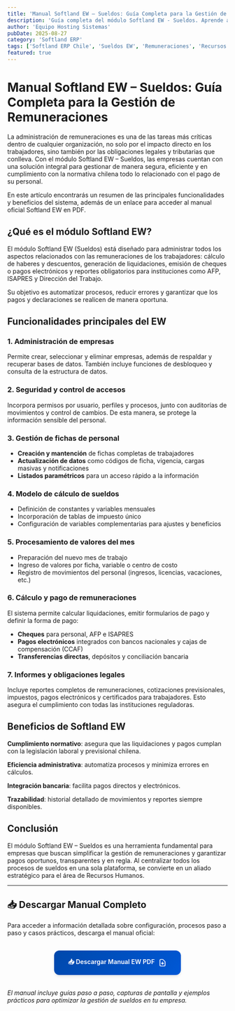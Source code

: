 ```yaml
---
title: 'Manual Softland EW – Sueldos: Guía Completa para la Gestión de Remuneraciones'
description: 'Guía completa del módulo Softland EW - Sueldos. Aprende a gestionar remuneraciones, liquidaciones y cumplimiento normativo en Chile.'
author: 'Equipo Hosting Sistemas'
pubDate: 2025-08-27
category: 'Softland ERP'
tags: ['Softland ERP Chile', 'Sueldos EW', 'Remuneraciones', 'Recursos Humanos', 'Manual Softland']
featured: true
---
```


# Manual Softland EW – Sueldos: Guía Completa para la Gestión de Remuneraciones

La administración de remuneraciones es una de las tareas más críticas dentro de cualquier organización, no solo por el impacto directo en los trabajadores, sino también por las obligaciones legales y tributarias que conlleva. Con el módulo Softland EW – Sueldos, las empresas cuentan con una solución integral para gestionar de manera segura, eficiente y en cumplimiento con la normativa chilena todo lo relacionado con el pago de su personal.

En este artículo encontrarás un resumen de las principales funcionalidades y beneficios del sistema, además de un enlace para acceder al manual oficial Softland EW en PDF.

## ¿Qué es el módulo Softland EW?

El módulo Softland EW (Sueldos) está diseñado para administrar todos los aspectos relacionados con las remuneraciones de los trabajadores: cálculo de haberes y descuentos, generación de liquidaciones, emisión de cheques o pagos electrónicos y reportes obligatorios para instituciones como AFP, ISAPRES y Dirección del Trabajo.

Su objetivo es automatizar procesos, reducir errores y garantizar que los pagos y declaraciones se realicen de manera oportuna.

## Funcionalidades principales del EW

### 1. Administración de empresas

Permite crear, seleccionar y eliminar empresas, además de respaldar y recuperar bases de datos. También incluye funciones de desbloqueo y consulta de la estructura de datos.

### 2. Seguridad y control de accesos

Incorpora permisos por usuario, perfiles y procesos, junto con auditorías de movimientos y control de cambios. De esta manera, se protege la información sensible del personal.

### 3. Gestión de fichas de personal

- **Creación y mantención** de fichas completas de trabajadores
- **Actualización de datos** como códigos de ficha, vigencia, cargas masivas y notificaciones
- **Listados paramétricos** para un acceso rápido a la información

### 4. Modelo de cálculo de sueldos

- Definición de constantes y variables mensuales
- Incorporación de tablas de impuesto único
- Configuración de variables complementarias para ajustes y beneficios

### 5. Procesamiento de valores del mes

- Preparación del nuevo mes de trabajo
- Ingreso de valores por ficha, variable o centro de costo
- Registro de movimientos del personal (ingresos, licencias, vacaciones, etc.)

### 6. Cálculo y pago de remuneraciones

El sistema permite calcular liquidaciones, emitir formularios de pago y definir la forma de pago:

- **Cheques** para personal, AFP e ISAPRES
- **Pagos electrónicos** integrados con bancos nacionales y cajas de compensación (CCAF)
- **Transferencias directas**, depósitos y conciliación bancaria

### 7. Informes y obligaciones legales

Incluye reportes completos de remuneraciones, cotizaciones previsionales, impuestos, pagos electrónicos y certificados para trabajadores. Esto asegura el cumplimiento con todas las instituciones reguladoras.

## Beneficios de Softland EW

**Cumplimiento normativo**: asegura que las liquidaciones y pagos cumplan con la legislación laboral y previsional chilena.

**Eficiencia administrativa**: automatiza procesos y minimiza errores en cálculos.

**Integración bancaria**: facilita pagos directos y electrónicos.

**Trazabilidad**: historial detallado de movimientos y reportes siempre disponibles.

## Conclusión

El módulo Softland EW – Sueldos es una herramienta fundamental para empresas que buscan simplificar la gestión de remuneraciones y garantizar pagos oportunos, transparentes y en regla. Al centralizar todos los procesos de sueldos en una sola plataforma, se convierte en un aliado estratégico para el área de Recursos Humanos.

---

## 📥 Descargar Manual Completo

Para acceder a información detallada sobre configuración, procesos paso a paso y casos prácticos, descarga el manual oficial:

<div style="text-align: center; margin: 2rem 0;">
  <a 
    href="https://ghdqgcnsaglvrwdtklkq.supabase.co/storage/v1/object/public/manuales-softland/Manual-EW.pdf" 
    download="Manual-Softland-EW-Sueldos.pdf"
    style="display: inline-flex; align-items: center; gap: 0.5rem; background: linear-gradient(135deg, #0048AB, #0058D6); color: white; padding: 1rem 2rem; border-radius: 0.75rem; font-weight: 600; text-decoration: none; box-shadow: 0 4px 6px -1px rgb(0 0 0 / 0.1); transition: all 0.3s ease;"
  >
    📥 Descargar Manual EW PDF
    <svg style="width: 1.25rem; height: 1.25rem;" fill="none" stroke="currentColor" viewBox="0 0 24 24">
      <path stroke-linecap="round" stroke-linejoin="round" stroke-width="2" d="M12 10v6m0 0l-3-3m3 3l3-3m2 8H7a2 2 0 01-2-2V5a2 2 0 012-2h5.586a1 1 0 01.707.293l5.414 5.414a1 1 0 01.293.707V19a2 2 0 01-2 2z"></path>
    </svg>
  </a>
</div>

*El manual incluye guías paso a paso, capturas de pantalla y ejemplos prácticos para optimizar la gestión de sueldos en tu empresa.*